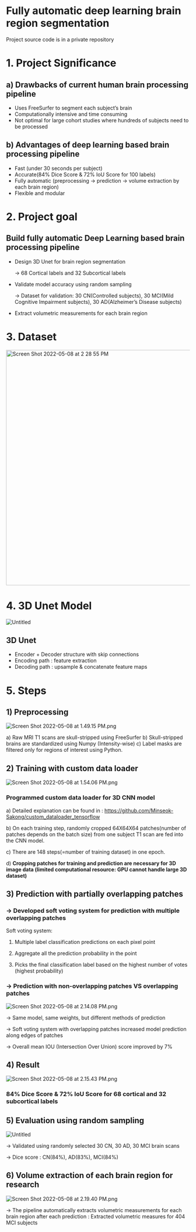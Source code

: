 # Fully automatic deep learning brain region segmentation

Project source code is in a private repository

# 1. Project Significance

## a) Drawbacks of current human brain processing pipeline

- Uses FreeSurfer to segment each subject’s brain
- Computationally intensive and time consuming
- Not optimal for large cohort studies where hundreds of subjects need to be processed

## b) Advantages of deep learning based brain processing pipeline

- Fast (under 30 seconds per subject)
- Accurate(84% Dice Score & 72% IoU Score for 100 labels)
- Fully automatic (preprocessing -> prediction -> volume extraction by each brain region)
- Flexible and modular

# 2. Project goal

## Build fully automatic Deep Learning based brain processing pipeline

- Design 3D Unet for brain region segmentation
    
    → 68 Cortical labels and 32 Subcortical labels
    
- Validate model accuracy using random sampling
    
    → Dataset for validation: 30 CN(Controlled subjects), 30 MCI(Mild Cognitive Impairment
    subjects), 30 AD(Alzheimer’s Disease subjects)
    
- Extract volumetric measurements for each brain region

# 3. Dataset

<img width="643" alt="Screen Shot 2022-05-08 at 2 28 55 PM" src="https://user-images.githubusercontent.com/74872384/167310257-d54834d0-1117-47cc-a5d8-732149b4ad71.png">


# 4. 3D Unet Model

![Untitled](Fully%20automatic%20deep%20learning%20brain%20region%20segment%2007da07ed16684b72b8d8107a97529c8c/Untitled.png)

## 3D Unet

- Encoder + Decoder structure with skip connections
- Encoding path : feature extraction
- Decoding path : upsample & concatenate feature maps

# 5. Steps

## 1) Preprocessing

![Screen Shot 2022-05-08 at 1.49.15 PM.png](Fully%20automatic%20deep%20learning%20brain%20region%20segment%2007da07ed16684b72b8d8107a97529c8c/Screen_Shot_2022-05-08_at_1.49.15_PM.png)

a) Raw MRI T1 scans are skull-stripped using FreeSurfer
b) Skull-stripped brains are standardized using Numpy (Intensity-wise)
c) Label masks are filtered only for regions of interest using Python.

## 2) Training with custom data loader

![Screen Shot 2022-05-08 at 1.54.06 PM.png](Fully%20automatic%20deep%20learning%20brain%20region%20segment%2007da07ed16684b72b8d8107a97529c8c/Screen_Shot_2022-05-08_at_1.54.06_PM.png)

### Programmed custom data loader for 3D CNN model

a) Detailed explanation can be found in : https://github.com/Minseok-Sakong/custom_dataloader_tensorflow

b) On each training step, randomly cropped 64X64X64 patches(number of patches depends on the batch size) from one subject T1 scan are fed into the CNN model.

c) There are 148 steps(=number of training dataset) in one epoch.

d) **Cropping patches for training and prediction are necessary for 3D image data (limited computational resource: GPU cannot handle large 3D dataset)**

## 3) Prediction with partially overlapping patches

### → Developed soft voting system for prediction with multiple overlapping patches

Soft voting system: 

1) Multiple label classification predictions on each pixel point

2) Aggregate all the prediction probability in the point

3) Picks the final classification label based on the highest number of votes (highest probability)

### → Prediction with non-overlapping patches VS overlapping patches

![Screen Shot 2022-05-08 at 2.14.08 PM.png](Fully%20automatic%20deep%20learning%20brain%20region%20segment%2007da07ed16684b72b8d8107a97529c8c/Screen_Shot_2022-05-08_at_2.14.08_PM.png)

→ Same model, same weights, but different methods of prediction

→ Soft voting system with overlapping patches increased model prediction along edges of patches

→ Overall mean IOU (Intersection Over Union) score improved by 7%

## 4) Result

![Screen Shot 2022-05-08 at 2.15.43 PM.png](Fully%20automatic%20deep%20learning%20brain%20region%20segment%2007da07ed16684b72b8d8107a97529c8c/Screen_Shot_2022-05-08_at_2.15.43_PM.png)

### 84% Dice Score & 72% IoU Score for 68 cortical and 32 subcortical labels

## 5) Evaluation using random sampling

![Untitled](Fully%20automatic%20deep%20learning%20brain%20region%20segment%2007da07ed16684b72b8d8107a97529c8c/Untitled%201.png)

→ Validated using randomly selected 30 CN, 30 AD, 30 MCI brain scans

→ Dice score : CN(84%), AD(83%), MCI(84%)

## 6) Volume extraction of each brain region for research

![Screen Shot 2022-05-08 at 2.19.40 PM.png](Fully%20automatic%20deep%20learning%20brain%20region%20segment%2007da07ed16684b72b8d8107a97529c8c/Screen_Shot_2022-05-08_at_2.19.40_PM.png)

→ The pipeline automatically extracts volumetric measurements for each brain region after each prediction : Extracted volumetric measures for 404 MCI subjects
